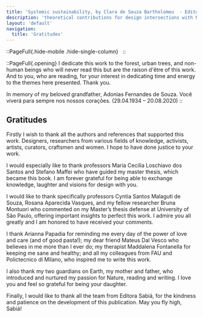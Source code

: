 ```yaml
---
title: 'Systemic sustainability, by Clara de Souza Bartholomeu  - Editora Sabiá'
description: 'theoretical contributions for design intersections with Nature and the political.'
layout: 'default'
navigation:
  title: 'Gratitudes'
---
```


<link rel="stylesheet" href="/9786599492931/css/style-bege.css">

::PageFull{.hide-mobile .hide-single-column}
&nbsp;
::

::PageFull{.opening}
I dedicate this work to the forest, urban trees, and non-human beings who will never read this but are the raison d'être of this work. And to you, who are reading, for your interest in dedicating time and energy to the themes here presented. Thank you.

In memory of my beloved grandfather,
Adonias Fernandes de Souza.
Você viverá para sempre nos nossos corações.
(29.04.1934 – 20.08.2020)
::

## Gratitudes

Firstly I wish to thank all the authors and references that supported this work. Designers, researchers from various fields of knowledge, activists, artists, curators, craftsmen and women. I hope to have done justice to your work.

I would especially like to thank professors Maria Cecilia Loschiavo dos Santos and Stefano Maffei who have guided my master thesis, which became this book. I am forever grateful for being able to exchange knowledge, laughter and visions for design with you.

I would like to thank specifically professors Cyntia Santos Malaguti de Souza, Rosana Aparecida Vasques, and my fellow researcher Bruna Montuori who commented on my Master’s thesis defense at University of São Paulo, offering important insights to perfect this work. I admire you all greatly and I am honored to have received your comments.

I thank Arianna Papadia for reminding me every day of the power of love and care (and of good pasta!); my dear friend Mateus Dal Vesco who believes in me more than I ever do; my therapist Maddalena Fontanella for keeping me sane and healthy; and all my colleagues from FAU and Polictecnico di Milano, who inspired me to write this work.

I also thank my two guardians on Earth, my mother and father, who introduced and nurtured my passion for Nature, reading and writing. I love you and feel so grateful for being your daughter.

Finally, I would like to thank all the team from Editora Sabiá, for the kindness and patience on the development of this publication. May you fly high, Sabiá!
